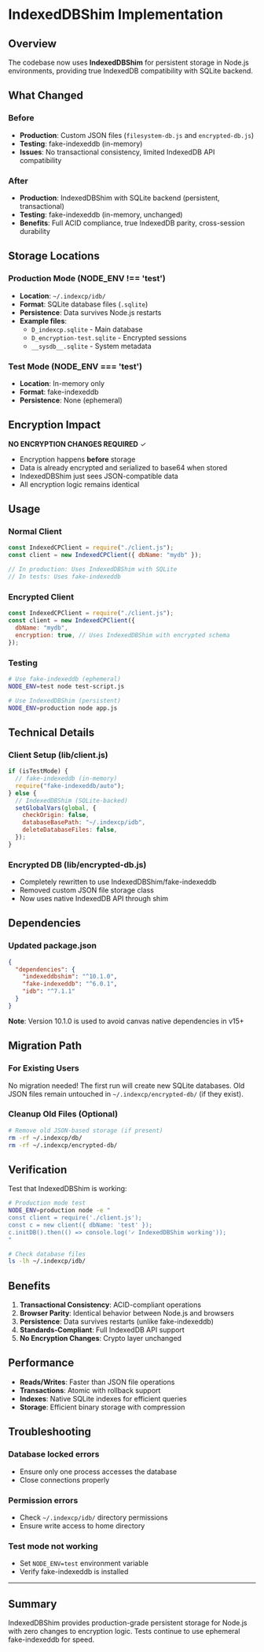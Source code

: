 # IndexedDBShim Implementation

## Overview

The codebase now uses **IndexedDBShim** for persistent storage in Node.js environments, providing true IndexedDB compatibility with SQLite backend.

## What Changed

### Before

- **Production**: Custom JSON files (`filesystem-db.js` and `encrypted-db.js`)
- **Testing**: fake-indexeddb (in-memory)
- **Issues**: No transactional consistency, limited IndexedDB API compatibility

### After

- **Production**: IndexedDBShim with SQLite backend (persistent, transactional)
- **Testing**: fake-indexeddb (in-memory, unchanged)
- **Benefits**: Full ACID compliance, true IndexedDB parity, cross-session durability

## Storage Locations

### Production Mode (NODE_ENV !== 'test')

- **Location**: `~/.indexcp/idb/`
- **Format**: SQLite database files (`.sqlite`)
- **Persistence**: Data survives Node.js restarts
- **Example files**:
  - `D_indexcp.sqlite` - Main database
  - `D_encryption-test.sqlite` - Encrypted sessions
  - `__sysdb__.sqlite` - System metadata

### Test Mode (NODE_ENV === 'test')

- **Location**: In-memory only
- **Format**: fake-indexeddb
- **Persistence**: None (ephemeral)

## Encryption Impact

**NO ENCRYPTION CHANGES REQUIRED** ✓

- Encryption happens **before** storage
- Data is already encrypted and serialized to base64 when stored
- IndexedDBShim just sees JSON-compatible data
- All encryption logic remains identical

## Usage

### Normal Client

```javascript
const IndexedCPClient = require("./client.js");
const client = new IndexedCPClient({ dbName: "mydb" });

// In production: Uses IndexedDBShim with SQLite
// In tests: Uses fake-indexeddb
```

### Encrypted Client

```javascript
const IndexedCPClient = require("./client.js");
const client = new IndexedCPClient({
  dbName: "mydb",
  encryption: true, // Uses IndexedDBShim with encrypted schema
});
```

### Testing

```bash
# Use fake-indexeddb (ephemeral)
NODE_ENV=test node test-script.js

# Use IndexedDBShim (persistent)
NODE_ENV=production node app.js
```

## Technical Details

### Client Setup (lib/client.js)

```javascript
if (isTestMode) {
  // fake-indexeddb (in-memory)
  require("fake-indexeddb/auto");
} else {
  // IndexedDBShim (SQLite-backed)
  setGlobalVars(global, {
    checkOrigin: false,
    databaseBasePath: "~/.indexcp/idb",
    deleteDatabaseFiles: false,
  });
}
```

### Encrypted DB (lib/encrypted-db.js)

- Completely rewritten to use IndexedDBShim/fake-indexeddb
- Removed custom JSON file storage class
- Now uses native IndexedDB API through shim

## Dependencies

### Updated package.json

```json
{
  "dependencies": {
    "indexeddbshim": "^10.1.0",
    "fake-indexeddb": "^6.0.1",
    "idb": "^7.1.1"
  }
}
```

**Note**: Version 10.1.0 is used to avoid canvas native dependencies in v15+

## Migration Path

### For Existing Users

No migration needed! The first run will create new SQLite databases. Old JSON files remain untouched in `~/.indexcp/encrypted-db/` (if they exist).

### Cleanup Old Files (Optional)

```bash
# Remove old JSON-based storage (if present)
rm -rf ~/.indexcp/db/
rm -rf ~/.indexcp/encrypted-db/
```

## Verification

Test that IndexedDBShim is working:

```bash
# Production mode test
NODE_ENV=production node -e "
const client = require('./client.js');
const c = new client({ dbName: 'test' });
c.initDB().then(() => console.log('✓ IndexedDBShim working'));
"

# Check database files
ls -lh ~/.indexcp/idb/
```

## Benefits

1. **Transactional Consistency**: ACID-compliant operations
2. **Browser Parity**: Identical behavior between Node.js and browsers
3. **Persistence**: Data survives restarts (unlike fake-indexeddb)
4. **Standards-Compliant**: Full IndexedDB API support
5. **No Encryption Changes**: Crypto layer unchanged

## Performance

- **Reads/Writes**: Faster than JSON file operations
- **Transactions**: Atomic with rollback support
- **Indexes**: Native SQLite indexes for efficient queries
- **Storage**: Efficient binary storage with compression

## Troubleshooting

### Database locked errors

- Ensure only one process accesses the database
- Close connections properly

### Permission errors

- Check `~/.indexcp/idb/` directory permissions
- Ensure write access to home directory

### Test mode not working

- Set `NODE_ENV=test` environment variable
- Verify fake-indexeddb is installed

---

## Summary

IndexedDBShim provides production-grade persistent storage for Node.js with zero changes to encryption logic. Tests continue to use ephemeral fake-indexeddb for speed.
